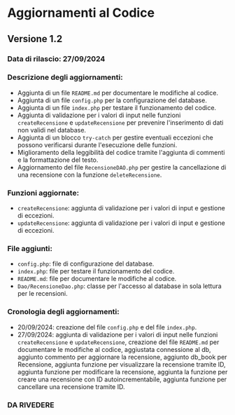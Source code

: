 # Aggiornamenti al Codice

## Versione 1.2

### Data di rilascio: 27/09/2024

### Descrizione degli aggiornamenti:

* Aggiunta di un file `README.md` per documentare le modifiche al codice.
* Aggiunta di un file `config.php` per la configurazione del database.
* Aggiunta di un file `index.php` per testare il funzionamento del codice.
* Aggiunta di validazione per i valori di input nelle funzioni `createRecensione` e `updateRecensione` per prevenire l'inserimento di dati non validi nel database.
* Aggiunta di un blocco `try-catch` per gestire eventuali eccezioni che possono verificarsi durante l'esecuzione delle funzioni.
* Miglioramento della leggibilità del codice tramite l'aggiunta di commenti e la formattazione del testo.
* Aggiornamento del file `RecensioneDAO.php` per gestire la cancellazione di una recensione con la funzione `deleteRecensione`.

### Funzioni aggiornate:

* `createRecensione`: aggiunta di validazione per i valori di input e gestione di eccezioni.
* `updateRecensione`: aggiunta di validazione per i valori di input e gestione di eccezioni.

### File aggiunti:

* `config.php`: file di configurazione del database.
* `index.php`: file per testare il funzionamento del codice.
* `README.md`: file per documentare le modifiche al codice.
* `Dao/RecensioneDao.php`: classe per l'accesso al database in sola lettura per le recensioni.

### Cronologia degli aggiornamenti:

* 20/09/2024: creazione del file `config.php` e del file `index.php`.
* 27/09/2024: aggiunta di validazione per i valori di input nelle funzioni `createRecensione` e `updateRecensione`, creazione del file `README.md` per documentare le modifiche al codice, aggiustata connessione al db, aggiunto commento per aggiornare la recensione, aggiunto db_book per Recensione, aggiunta funzione per visualizzare la recensione tramite ID, aggiunta funzione per modificare la recensione, aggiunta la funzione per creare una recensione con ID autoincrementabile, aggiunta funzione per cancellare una recensione tramite ID.

### DA RIVEDERE


